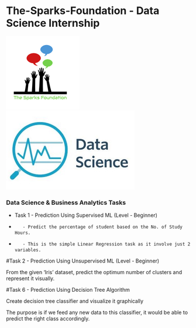 # The-Sparks-Foundation - Data Science Internship 
![alt text](https://github.com/ManjiriSDS/The-Spark-Foundation/blob/main/1519895156650.png) 
![alt text](https://github.com/ManjiriSDS/The-Spark-Foundation/blob/main/cover_updated.jpg)


### Data Science & Business Analytics Tasks


* Task 1 - Prediction Using Supervised ML (Level - Beginner)
*        - Predict the percentage of student based on the No. of Study Hours.
*        - This is the simple Linear Regression task as it involve just 2 variables.

         
      
         
   


#Task 2 - Prediction Using Unsupervised ML (Level - Beginner)

From the given ‘Iris’ dataset, predict the optimum number of clusters and represent it visually.


#Task 6 - Prediction Using Decision Tree Algorithm

Create decision tree classifier and visualize it graphically

The purpose is if we feed any new data to this classifier, it would be able to
predict the right class accordingly.
